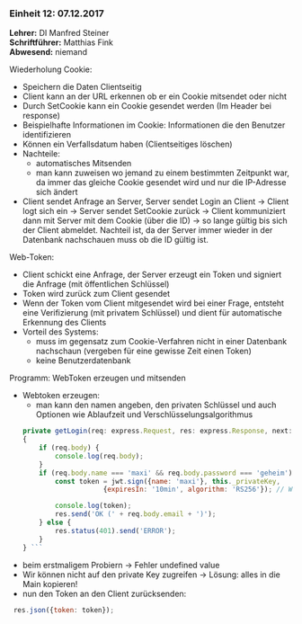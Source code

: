 ### Einheit 12: 07.12.2017

**Lehrer:** DI Manfred Steiner  
**Schriftführer:** Matthias Fink   
**Abwesend:** niemand  


Wiederholung Cookie: 
 * Speichern die Daten Clientseitig
 * Client kann an der URL erkennen ob er ein Cookie mitsendet oder nicht
 * Durch SetCookie kann ein Cookie gesendet werden (Im Header bei response)
 * Beispielhafte Informationen im Cookie: Informationen die den Benutzer identifizieren
 * Können ein Verfallsdatum haben (Clientseitiges löschen)
 * Nachteile: 
   * automatisches Mitsenden 
   * man kann zuweisen wo jemand zu einem bestimmten Zeitpunkt war, da immer das gleiche Cookie gesendet wird und nur die IP-Adresse          sich ändert
 * Client sendet Anfrage an Server, Server sendet Login an Client -> Client logt sich ein -> Server sendet SetCookie zurück -> Client kommuniziert dann mit Server mit dem Cookie (über die ID) -> so lange gültig bis sich der Client abmeldet. Nachteil ist, da der Server immer wieder in der Datenbank nachschauen muss ob die ID gültig ist.
 
 Web-Token:
 * Client schickt eine Anfrage, der Server erzeugt ein Token und signiert die Anfrage (mit öffentlichen Schlüssel)
 * Token wird zurück zum Client gesendet
 * Wenn der Token vom Client mitgesendet wird bei einer Frage, entsteht eine Verifizierung (mit privatem Schlüssel) und dient für automatische Erkennung des Clients
 * Vorteil des Systems: 
    * muss im gegensatz zum Cookie-Verfahren nicht in einer Datenbank nachschaun (vergeben für eine gewisse Zeit einen Token)
    * keine Benutzerdatenbank
 
 Programm: WebToken erzeugen und mitsenden
  * Webtoken erzeugen: 
    * man kann den namen angeben, den privaten Schlüssel und auch Optionen wie Ablaufzeit und Verschlüsselungsalgorithmus
    ```Javascript
    private getLogin(req: express.Request, res: express.Response, next: express.NextFunction)
    {
        if (req.body) {
            console.log(req.body);
        }
        if (req.body.name === 'maxi' && req.body.password === 'geheim') {
            const token = jwt.sign({name: 'maxi'}, this._privateKey,
                        {expiresIn: '10min', algorithm: 'RS256'}); // Webtoken erzeugen, name, key, ablaufzeit, algorithmus

            console.log(token);
            res.send('OK (' + req.body.email + ')');
        } else {
            res.status(401).send('ERROR');
        }
    } ```
    
   * beim erstmaligem Probiern -> Fehler undefined value
   * Wir können nicht auf den private Key zugreifen -> Lösung: alles in die Main kopieren! 
   * nun den Token an den Client zurücksenden:
   ```Javascript
    res.json({token: token});
   ```
